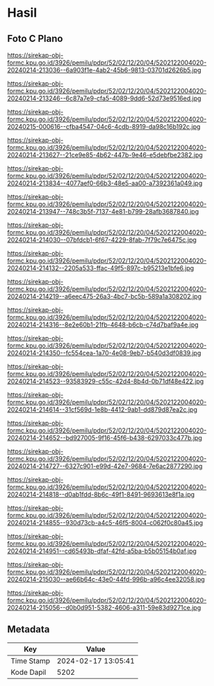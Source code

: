 # Hasil

## Foto C Plano

https://sirekap-obj-formc.kpu.go.id/3926/pemilu/pdpr/52/02/12/20/04/5202122004020-20240214-213036--6a903f1e-4ab2-45b6-9813-03701d2626b5.jpg

https://sirekap-obj-formc.kpu.go.id/3926/pemilu/pdpr/52/02/12/20/04/5202122004020-20240214-213246--6c87a7e9-cfa5-4089-9dd6-52d73e9516ed.jpg

https://sirekap-obj-formc.kpu.go.id/3926/pemilu/pdpr/52/02/12/20/04/5202122004020-20240215-000616--cfba4547-04c6-4cdb-8919-da98c16b192c.jpg

https://sirekap-obj-formc.kpu.go.id/3926/pemilu/pdpr/52/02/12/20/04/5202122004020-20240214-213627--21ce9e85-4b62-447b-9e46-e5debfbe2382.jpg

https://sirekap-obj-formc.kpu.go.id/3926/pemilu/pdpr/52/02/12/20/04/5202122004020-20240214-213834--4077aef0-66b3-48e5-aa00-a7392361a049.jpg

https://sirekap-obj-formc.kpu.go.id/3926/pemilu/pdpr/52/02/12/20/04/5202122004020-20240214-213947--748c3b5f-7137-4e81-b799-28afb3687840.jpg

https://sirekap-obj-formc.kpu.go.id/3926/pemilu/pdpr/52/02/12/20/04/5202122004020-20240214-214030--07bfdcb1-6f67-4229-8fab-7f79c7e6475c.jpg

https://sirekap-obj-formc.kpu.go.id/3926/pemilu/pdpr/52/02/12/20/04/5202122004020-20240214-214132--2205a533-ffac-49f5-897c-b95213e1bfe6.jpg

https://sirekap-obj-formc.kpu.go.id/3926/pemilu/pdpr/52/02/12/20/04/5202122004020-20240214-214219--a6eec475-26a3-4bc7-bc5b-589a1a308202.jpg

https://sirekap-obj-formc.kpu.go.id/3926/pemilu/pdpr/52/02/12/20/04/5202122004020-20240214-214316--8e2e60b1-21fb-4648-b6cb-c74d7baf9a4e.jpg

https://sirekap-obj-formc.kpu.go.id/3926/pemilu/pdpr/52/02/12/20/04/5202122004020-20240214-214350--fc554cea-1a70-4e08-9eb7-b540d3df0839.jpg

https://sirekap-obj-formc.kpu.go.id/3926/pemilu/pdpr/52/02/12/20/04/5202122004020-20240214-214523--93583929-c55c-42d4-8b4d-0b71df48e422.jpg

https://sirekap-obj-formc.kpu.go.id/3926/pemilu/pdpr/52/02/12/20/04/5202122004020-20240214-214614--31cf569d-1e8b-4412-9ab1-dd879d87ea2c.jpg

https://sirekap-obj-formc.kpu.go.id/3926/pemilu/pdpr/52/02/12/20/04/5202122004020-20240214-214652--bd927005-9f16-45f6-b438-6297033c477b.jpg

https://sirekap-obj-formc.kpu.go.id/3926/pemilu/pdpr/52/02/12/20/04/5202122004020-20240214-214727--6327c901-e99d-42e7-9684-7e6ac2877290.jpg

https://sirekap-obj-formc.kpu.go.id/3926/pemilu/pdpr/52/02/12/20/04/5202122004020-20240214-214818--d0ab1fdd-8b6c-49f1-8491-9693613e8f1a.jpg

https://sirekap-obj-formc.kpu.go.id/3926/pemilu/pdpr/52/02/12/20/04/5202122004020-20240214-214855--930d73cb-a4c5-46f5-8004-c062f0c80a45.jpg

https://sirekap-obj-formc.kpu.go.id/3926/pemilu/pdpr/52/02/12/20/04/5202122004020-20240214-214951--cd65493b-dfaf-42fd-a5ba-b5b05154b0af.jpg

https://sirekap-obj-formc.kpu.go.id/3926/pemilu/pdpr/52/02/12/20/04/5202122004020-20240214-215030--ae66b64c-43e0-44fd-996b-a96c4ee32058.jpg

https://sirekap-obj-formc.kpu.go.id/3926/pemilu/pdpr/52/02/12/20/04/5202122004020-20240214-215056--d0b0d951-5382-4606-a311-59e83d9271ce.jpg


## Metadata

| Key        | Value               |
| ---------- | ------------------- |
| Time Stamp | 2024-02-17 13:05:41 |
| Kode Dapil | 5202                |



